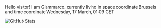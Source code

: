 Hello visitor! I am Giammarco, currently living in space coordinate Brussels and time coordinate Wednesday, 17 March, 01:09 CET

![GitHub Stats](https://github-readme-stats.vercel.app/api?username=grcasanova)
